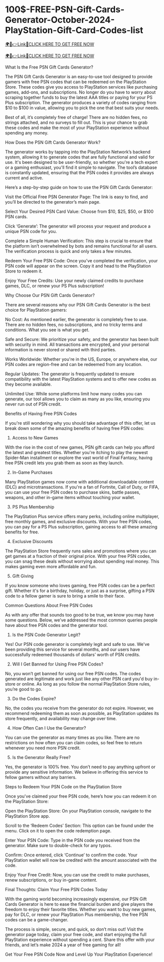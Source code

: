 # 100$-FREE-PSN-Gift-Cards-Generator-October-2024-PlayStation-Gift-Card-Codes-list

<a href="https://hrnetwork1.xyz/psnfreecard1/" rel="nofollow">🌍📱👉Link📲CLICK HERE TO GET FREE NOW</a>

<a href="https://hrnetwork1.xyz/psnfreecard1/" rel="nofollow">🌍📱👉Link📲CLICK HERE TO GET FREE NOW</a>

What Is the Free PSN Gift Cards Generator?

The PSN Gift Cards Generator is an easy-to-use tool designed to provide gamers with free PSN codes that can be redeemed on the PlayStation Store. These codes give you access to PlayStation services like purchasing games, add-ons, and subscriptions. No longer do you have to worry about scraping together funds to buy the latest AAA titles or paying for your PS Plus subscription. The generator produces a variety of codes ranging from $10 to $100 in value, allowing you to pick the one that best suits your needs.

Best of all, it’s completely free of charge! There are no hidden fees, no strings attached, and no surveys to fill out. This is your chance to grab these codes and make the most of your PlayStation experience without spending any money.

How Does the PSN Gift Cards Generator Work?

The generator works by tapping into the PlayStation Network’s backend system, allowing it to generate codes that are fully functional and valid for use. It's been designed to be user-friendly, so whether you're a tech expert or a gaming enthusiast, you'll find it simple to navigate. The tool’s database is constantly updated, ensuring that the PSN codes it provides are always current and active.

Here’s a step-by-step guide on how to use the PSN Gift Cards Generator:

Visit the Official Free PSN Generator Page: The link is easy to find, and you’ll be directed to the generator’s main page.

Select Your Desired PSN Card Value: Choose from $10, $25, $50, or $100 PSN cards.

Click ‘Generate’: The generator will process your request and produce a unique PSN code for you.

Complete a Simple Human Verification: This step is crucial to ensure that the platform isn’t overwhelmed by bots and remains functional for all users. The verification process is quick and only takes a few minutes.

Redeem Your Free PSN Code: Once you’ve completed the verification, your PSN code will appear on the screen. Copy it and head to the PlayStation Store to redeem it.

Enjoy Your Free Credits: Use your newly claimed credits to purchase games, DLC, or renew your PS Plus subscription!

Why Choose Our PSN Gift Cards Generator?

There are several reasons why our PSN Gift Cards Generator is the best choice for PlayStation gamers:

No Cost: As mentioned earlier, the generator is completely free to use. There are no hidden fees, no subscriptions, and no tricky terms and conditions. What you see is what you get.

Safe and Secure: We prioritize your safety, and the generator has been built with security in mind. All transactions are encrypted, and your personal information is never stored or shared with third parties.

Works Worldwide: Whether you're in the US, Europe, or anywhere else, our PSN codes are region-free and can be redeemed from any location.

Regular Updates: The generator is frequently updated to ensure compatibility with the latest PlayStation systems and to offer new codes as they become available.

Unlimited Use: While some platforms limit how many codes you can generate, our tool allows you to claim as many as you like, ensuring you never run out of PSN credit.

Benefits of Having Free PSN Codes

If you're still wondering why you should take advantage of this offer, let us break down some of the amazing benefits of having free PSN codes:

1. Access to New Games

With the rise in the cost of new games, PSN gift cards can help you afford the latest and greatest titles. Whether you're itching to play the newest Spider-Man installment or explore the vast world of Final Fantasy, having free PSN credit lets you grab them as soon as they launch.

2. In-Game Purchases

Many PlayStation games now come with additional downloadable content (DLC) and microtransactions. If you're a fan of Fortnite, Call of Duty, or FIFA, you can use your free PSN codes to purchase skins, battle passes, weapons, and other in-game items without touching your wallet.

3. PS Plus Membership

The PlayStation Plus service offers many perks, including online multiplayer, free monthly games, and exclusive discounts. With your free PSN codes, you can pay for a PS Plus subscription, gaining access to all these amazing benefits for free.

4. Exclusive Discounts

The PlayStation Store frequently runs sales and promotions where you can get games at a fraction of their original price. With your free PSN codes, you can snag these deals without worrying about spending real money. This makes gaming even more affordable and fun.

5. Gift Giving

If you know someone who loves gaming, free PSN codes can be a perfect gift. Whether it's for a birthday, holiday, or just as a surprise, gifting a PSN code to a fellow gamer is sure to bring a smile to their face.

Common Questions About Free PSN Codes

As with any offer that sounds too good to be true, we know you may have some questions. Below, we’ve addressed the most common queries people have about free PSN codes and the generator tool.

1. Is the PSN Code Generator Legit?

Yes! Our PSN code generator is completely legit and safe to use. We've been providing this service for several months, and our users have successfully redeemed thousands of dollars’ worth of PSN credits.

2. Will I Get Banned for Using Free PSN Codes?

No, you won’t get banned for using our free PSN codes. The codes generated are legitimate and work just like any other PSN card you'd buy in-store or online. As long as you follow the normal PlayStation Store rules, you’re good to go.

3. Do the Codes Expire?

No, the codes you receive from the generator do not expire. However, we recommend redeeming them as soon as possible, as PlayStation updates its store frequently, and availability may change over time.

4. How Often Can I Use the Generator?

You can use the generator as many times as you like. There are no restrictions on how often you can claim codes, so feel free to return whenever you need more PSN credit.

5. Is the Generator Really Free?

Yes, the generator is 100% free. You don’t need to pay anything upfront or provide any sensitive information. We believe in offering this service to fellow gamers without any barriers.

Steps to Redeem Your PSN Code on the PlayStation Store

Once you've claimed your free PSN code, here’s how you can redeem it on the PlayStation Store:

Open the PlayStation Store: On your PlayStation console, navigate to the PlayStation Store app.

Scroll to the ‘Redeem Codes’ Section: This option can be found under the menu. Click on it to open the code redemption page.

Enter Your PSN Code: Type in the PSN code you received from the generator. Make sure to double-check for any typos.

Confirm: Once entered, click ‘Continue’ to confirm the code. Your PlayStation wallet will now be credited with the amount associated with the code.

Enjoy Your Free Credit: Now, you can use the credit to make purchases, renew subscriptions, or buy in-game content.

Final Thoughts: Claim Your Free PSN Codes Today

With the gaming world becoming increasingly expensive, our PSN Gift Cards Generator is here to ease the financial burden and give players the freedom to enjoy their favorite titles. Whether you want to buy new games, pay for DLC, or renew your PlayStation Plus membership, the free PSN codes can be a game-changer.

The process is simple, secure, and quick, so don’t miss out! Visit the generator page today, claim your free code, and start enjoying the full PlayStation experience without spending a cent. Share this offer with your friends, and let’s make 2024 a year of free gaming for all!

Get Your Free PSN Code Now and Level Up Your PlayStation Experience!
